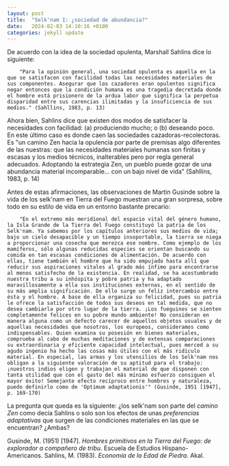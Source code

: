 ```yaml
---
layout: post
title:  "Selk'nam I: ¿sociedad de abundancia?"
date:   2024-02-03 14:10:16 +0100
categories: jekyll update
---
```


De acuerdo con la idea de la sociedad opulenta, Marshall Sahlins dice lo siguiente:

        "Para la opinión general, una sociedad opulenta es aquella en la que se satisfacen con facilidad todas las necesidades materiales de sus componentes. Asegurar que los cazadores eran opulentos significa negar entonces que la condición humana es una tragedia decretada donde el hombre está prisionero de la ardua labor que significa la perpetua disparidad entre sus carencias ilimitadas y la insuficiencia de sus medios." (Sahllins, 1983, p. 13)

Ahora bien, Sahlins dice que existen dos modos de satisfacer la necesidades con facilidad: (a) produciendo mucho; o (b) deseando poco. En este último caso es donde caen las sociedades cazadoras-recolectoras. Es "un camino Zen hacia la opulencia por parte de premisas algo diferentes de las nuestras: que las necesidades materiales humanas son finitas y escasas y los medios técnicos, inalterables pero por regla general adecuados. Adoptando la estrategia Zen, un pueblo puede gozar de una abundancia material incomparable... con un bajo nivel de vida" (Sahllins, 1983, p. 14)

Antes de estas afirmaciones, las observaciones de Martin Gusinde sobre la vida de los selk'nam en Tierra del Fuego muestran una gran sorpresa, sobre todo en su estilo de vida en un entorno bastante precario: 

        "En el extremo más meridional del espacio vital del género humano, la Isla Grande de la Tierra del Fuego constituyó la patria de los Selk'nam. Ya sabemos por los capítulos anteriores sus medios de vida; bajo un cielo desapacible y un tiempo insoportable, la tierra se niega a proporcionar una cosecha que merezca ese nombre. Como ejemplo de los mamíferos, sólo algunas reducidas especies se orientan buscando su comida en tan escasas condiciones de alimentación. De acuerdo con ellas, tiene también el hombre que ha sido empujado hasta allí que reducir sus aspiraciones vitales al grado más ínfimo para encontrarse al menos satisfecho de la existencia. En realidad, se ha acostumbrado nuestra tribu a su inhóspita y pobre patria y ha adaptado maravillosamente a ella sus instituciones externas, en el sentido de su más amplia significación. De ello surge un feliz intercambio entre ésta y el hombre. A base de ella organiza su felicidad, pues su patria le ofrece la satisfacción de todos sus deseos en tal medida, que no desea cambiarla por otro lugar de la tierra. ¡Los fueguinos se sienten completamente felices en su pobre mundo ambiente! No consideran en manera alguna como un defecto carecer de aquellos objetos usuales y de aquellas necesidades que nosotros, los europeos, consideramos como indispensables. Quien examina su posesión en bienes materiales, comprueba al cabo de muchas meditaciones y de extensas comparaciones su extraordinaria y eficiente capacidad intelectual, pues merced a su agudo ingenio ha hecho las cosas más útiles con el más ridículo material. En especial, las armas y los utensilios de los Selk'nam nos obligan a la siguiente valoración de su aptitud para el trabajo: ¡nuestros indios eligen y trabajan el material de que disponen con tanta utilidad que con el gasto del más mínimo esfuerzo consiguen el mayor éxito! Semejante efecto recíproco entre hombres y naturaleza, puedo definirlo como de 'Optimum adaptationis'" (Gusinde, 1951 [1947], p. 169-170)

La pregunta que queda es la siguiente: ¿los selk'nam son parte del *camino Zen* como decía Sahlins o solo son los efectos de unas *preferencias adaptativas* que surgen de las condiciones materiales en las que se encuentran? ¿Ambas?


Gusinde, M. (1951) [1947]. *Hombres primitivos en la Tierra del Fuego: de explorador a compañero de tribu*. Escuela de Estudios Hispano-Americanos.
Sahlins, M. (1983). *Economía de la Edad de Piedra*. Akal. 
